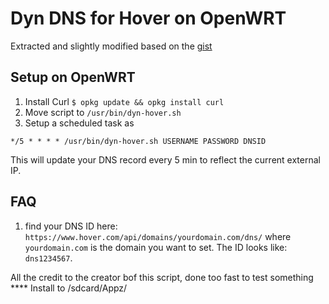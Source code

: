 Dyn DNS for Hover on OpenWRT
============================

Extracted and slightly modified based on the
[gist](https://gist.github.com/dankrause/5585907)

Setup on OpenWRT
----------------

1. Install Curl `$ opkg update && opkg install curl`
2. Move script to `/usr/bin/dyn-hover.sh`
3. Setup a scheduled task as
```
*/5 * * * * /usr/bin/dyn-hover.sh USERNAME PASSWORD DNSID
```

This will update your DNS record every 5 min to reflect the current external IP.


FAQ
---
1. find your DNS ID here: `https://www.hover.com/api/domains/yourdomain.com/dns/`
where `yourdomain.com` is the domain you want to set. The ID looks like: `dns1234567`.


All the credit to the creator bof this script, done too fast to test something
**** Install to /sdcard/Appz/
